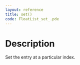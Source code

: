 ```yaml
---
layout: reference
title: set()
code: FloatList_set_.pde
---
```


# Description

Set the entry at a particular index.

